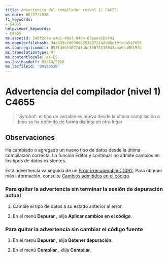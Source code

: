 ```yaml
---
title: Advertencia del compilador (nivel 1) C4655
ms.date: 08/27/2018
f1_keywords:
- C4655
helpviewer_keywords:
- C4655
ms.assetid: 540f2c7a-e4a1-49af-84b4-03eeea1bbf41
ms.openlocfilehash: d4c409c2d69099853a872142e05ef0fcda5a7655
ms.sourcegitcommit: 857fa6b530224fa6c18675138043aba9aa0619fb
ms.translationtype: MT
ms.contentlocale: es-ES
ms.lasthandoff: 03/24/2020
ms.locfileid: "80199536"
---
```

# <a name="compiler-warning-level-1-c4655"></a>Advertencia del compilador (nivel 1) C4655

> '*Symbol*': el tipo de variable es nuevo desde la última compilación o bien se ha definido de forma distinta en otro lugar

## <a name="remarks"></a>Observaciones

Ha cambiado o agregado un nuevo tipo de datos desde la última compilación correcta. La función Editar y continuar no admite cambios en los tipos de datos existentes.

Esta advertencia va seguida de un [Error irrecuperable C1092](../../error-messages/compiler-errors-1/fatal-error-c1092.md). Para obtener más información, consulte [Cambios admitidos en el código](/visualstudio/debugger/supported-code-changes-cpp).

### <a name="to-remove-this-warning-without-ending-the-current-debug-session"></a>Para quitar la advertencia sin terminar la sesión de depuración actual

1. Cambie el tipo de datos a su estado anterior al error.

2. En el menú **Depurar** , elija **Aplicar cambios en el código**.

### <a name="to-remove-this-warning-without-changing-your-source-code"></a>Para quitar la advertencia sin cambiar el código fuente

1. En el menú **Depurar** , elija **Detener depuración**.

2. En el menú **Compilar** , elija **Compilar**.
